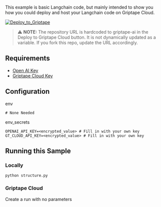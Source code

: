 This example is basic Langchain code, but mainly intended to show you how you could deploy and host your Langchain code on Griptape Cloud.

[![Deploy_to_Griptape](https://github.com/griptape-ai/griptape-cloud/assets/2302515/4fd57873-5c93-44a8-8fa3-ac1bf7d73bcc)](https://cloud.griptape.ai/structures/create?sample-name=langchain-calculator&type=sample&env-var=OPENAI_API_KEY&env-var=GT_CLOUD_API_KEY)

> ⚠️ **NOTE:** The repository URL is hardcoded to griptape-ai in the Deploy to Griptape Cloud button. It is not dynamically updated as a variable. If you fork this repo, update the URL accordingly. 
> 

## Requirements

- [Open AI Key](https://platform.openai.com/api-keys)
- [Griptape Cloud Key](https://cloud.griptape.ai/configuration/api-keys)

## Configuration

env
```
# None Needed
```

env_secrets
```
OPENAI_API_KEY=<encrypted_value> # Fill in with your own key
GT_CLOUD_API_KEY=<encrypted_value> # Fill in with your own key
```

## Running this Sample

### Locally

```
python structure.py
```

### Griptape Cloud

Create a run with no parameters

